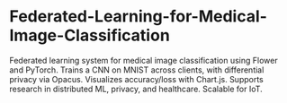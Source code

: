 # Federated-Learning-for-Medical-Image-Classification
Federated learning system for medical image classification using Flower and PyTorch. Trains a CNN on MNIST across clients, with differential privacy via Opacus. Visualizes accuracy/loss with Chart.js. Supports research in distributed ML, privacy, and healthcare. Scalable for IoT.
